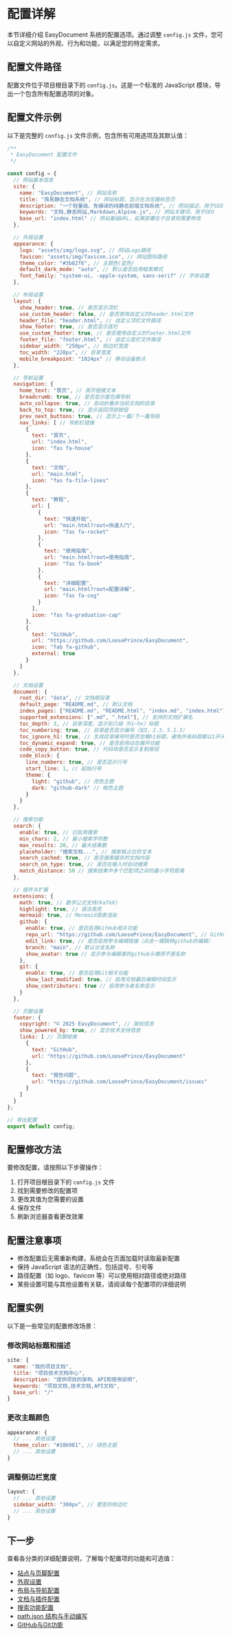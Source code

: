 # 配置详解

本节详细介绍 EasyDocument 系统的配置选项。通过调整 `config.js` 文件，您可以自定义网站的外观、行为和功能，以满足您的特定需求。

## 配置文件路径

配置文件位于项目根目录下的 `config.js`。这是一个标准的 JavaScript 模块，导出一个包含所有配置选项的对象。


## 配置文件示例

以下是完整的 `config.js` 文件示例，包含所有可用选项及其默认值：

```javascript
/**
 * EasyDocument 配置文件
 */

const config = {
  // 网站基本信息
  site: {
    name: "EasyDocument", // 网站名称
    title: "简易静态文档系统", // 网站标题，显示在浏览器标签页
    description: "一个轻量级、免编译的纯静态前端文档系统", // 网站描述，用于SEO
    keywords: "文档,静态网站,Markdown,Alpine.js", // 网站关键词，用于SEO
    base_url: "index.html" // 网站基础URL，如果部署在子目录则需要修改
  },

  // 外观设置
  appearance: {
    logo: "assets/img/logo.svg", // 网站Logo路径
    favicon: "assets/img/favicon.ico", // 网站图标路径
    theme_color: "#3b82f6", // 主题色(蓝色)
    default_dark_mode: "auto", // 默认是否启用暗黑模式
    font_family: "system-ui, -apple-system, sans-serif" // 字体设置
  },

  // 布局设置
  layout: {
    show_header: true, // 是否显示顶栏
    use_custom_header: false, // 是否使用自定义的header.html文件
    header_file: "header.html", // 自定义顶栏文件路径
    show_footer: true, // 是否显示底栏
    use_custom_footer: true, // 是否使用自定义的footer.html文件
    footer_file: "footer.html", // 自定义底栏文件路径
    sidebar_width: "250px", // 侧边栏宽度
    toc_width: "220px", // 目录宽度
    mobile_breakpoint: "1024px" // 移动设备断点
  },

  // 导航设置
  navigation: {
    home_text: "首页", // 首页链接文本
    breadcrumb: true, // 是否显示面包屑导航
    auto_collapse: true, // 自动折叠非当前文档的目录
    back_to_top: true, // 显示返回顶部按钮
    prev_next_buttons: true, // 显示上一篇/下一篇导航
    nav_links: [ // 导航栏链接
      {
        text: "首页",
        url: "index.html",
        icon: "fas fa-house"
      },
      {
        text: "文档",
        url: "main.html",
        icon: "fas fa-file-lines"
      },
      {
        text: "教程",
        url: [
          {
            text: "快速开始",
            url: "main.html?root=快速入门",
            icon: "fas fa-rocket"
          },
          {
            text: "使用指南",
            url: "main.html?root=使用指南",
            icon: "fas fa-book"
          },
          {
            text: "详细配置",
            url: "main.html?root=配置详解",
            icon: "fas fa-cog"
          }
        ],
        icon: "fas fa-graduation-cap"
      },
      {
        text: "GitHub",
        url: "https://github.com/LoosePrince/EasyDocument",
        icon: "fab fa-github",
        external: true
      }
    ]
  },

  // 文档设置
  document: {
    root_dir: "data", // 文档根目录
    default_page: "README.md", // 默认文档
    index_pages: ["README.md", "README.html", "index.md", "index.html"], // 索引页文件名
    supported_extensions: [".md", ".html"], // 支持的文档扩展名
    toc_depth: 3, // 目录深度，显示到几级（h1~hx）标题
    toc_numbering: true, // 目录是否显示编号（如1，2.3，5.1.3）
    toc_ignore_h1: true, // 生成目录编号时是否忽略h1标题，避免所有标题都以1开头
    toc_dynamic_expand: true, // 是否启用动态展开功能
    code_copy_button: true, // 代码块是否显示复制按钮
    code_block: {
      line_numbers: true, // 是否显示行号
      start_line: 1, // 起始行号
      theme: {
        light: "github", // 亮色主题
        dark: "github-dark" // 暗色主题
      }
    }
  },

  // 搜索功能
  search: {
    enable: true, // 已启用搜索
    min_chars: 2, // 最小搜索字符数
    max_results: 20, // 最大结果数
    placeholder: "搜索文档...", // 搜索框占位符文本
    search_cached: true, // 是否搜索缓存的文档内容
    search_on_type: true, // 是否在输入时自动搜索
    match_distance: 50 // 搜索结果中多个匹配项之间的最小字符距离
  },

  // 插件与扩展
  extensions: {
    math: true, // 数学公式支持(KaTeX)
    highlight: true, // 语法高亮
    mermaid: true, // Mermaid图表渲染
    github: {
      enable: true, // 是否启用GitHub相关功能
      repo_url: "https://github.com/LoosePrince/EasyDocument", // GitHub仓库地址
      edit_link: true, // 是否启用参与编辑链接（点击一键跳转github的编辑）
      branch: "main", // 默认分支名称
      show_avatar: true // 显示参与编辑者的github头像而不是名称
    },
    git: {
      enable: true, // 是否启用Git相关功能
      show_last_modified: true, // 启用文档最后编辑时间显示
      show_contributors: true // 启用参与者名称显示
    }
  },

  // 页脚设置
  footer: {
    copyright: "© 2025 EasyDocument", // 版权信息
    show_powered_by: true, // 显示技术支持信息
    links: [ // 页脚链接
      {
        text: "GitHub",
        url: "https://github.com/LoosePrince/EasyDocument"
      },
      {
        text: "报告问题",
        url: "https://github.com/LoosePrince/EasyDocument/issues"
      }
    ]
  }
};

// 导出配置
export default config; 
```

## 配置修改方法

要修改配置，请按照以下步骤操作：

1. 打开项目根目录下的 `config.js` 文件
2. 找到需要修改的配置项
3. 更改其值为您需要的设置
4. 保存文件
5. 刷新浏览器查看更改效果

## 配置注意事项

- 修改配置后无需重新构建，系统会在页面加载时读取最新配置
- 保持 JavaScript 语法的正确性，包括逗号、引号等
- 路径配置（如 logo、favicon 等）可以使用相对路径或绝对路径
- 某些设置可能与其他设置有关联，请阅读每个配置项的详细说明

## 配置实例

以下是一些常见的配置修改场景：

### 修改网站标题和描述

```javascript
site: {
  name: "我的项目文档",
  title: "项目技术文档中心",
  description: "提供项目的架构、API和使用说明",
  keywords: "项目文档,技术文档,API文档",
  base_url: "/"
}
```

### 更改主题颜色

```javascript
appearance: {
  // ... 其他设置
  theme_color: "#10b981", // 绿色主题
  // ... 其他设置
}
```

### 调整侧边栏宽度

```javascript
layout: {
  // ... 其他设置
  sidebar_width: "300px", // 更宽的侧边栏
  // ... 其他设置
}
```

## 下一步

查看各分类的详细配置说明，了解每个配置项的功能和可选值：

- [站点与页脚配置](?path=配置详解/站点与页脚.md)
- [外观设置](?path=配置详解/外观设置.md)
- [布局与导航配置](?path=配置详解/layout与导航.md)
- [文档与插件配置](?path=配置详解/文档与插件.md)
- [搜索功能配置](?path=配置详解/搜索功能.md)
- [path.json 结构与手动编写](?path=配置详解/path-json结构.md)
- [GitHub与Git功能](?path=配置详解/GitHub与Git功能.md) 